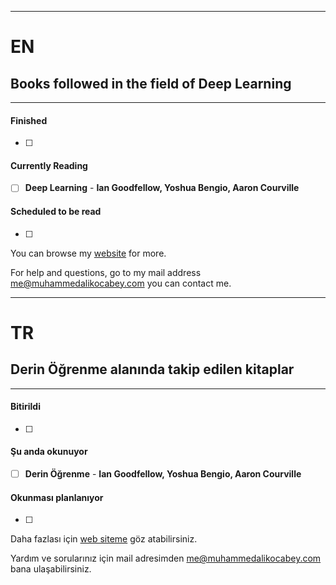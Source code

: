 ------------------

# EN
## Books followed in the field of Deep Learning

------------------

#### Finished
- [ ] 


#### Currently Reading
- [ ] **Deep Learning** - **Ian Goodfellow, Yoshua Bengio, Aaron Courville**


#### Scheduled to be read
- [ ] 





You can browse my [website](https://www.muhammedalikocabey.com/blog) for more.

For help and questions, go to my mail address [me@muhammedalikocabey.com](mailto:me@muhammedalikocabey.com) you can contact me.





------------------

# TR
## Derin Öğrenme alanında takip edilen kitaplar

------------------

#### Bitirildi
- [ ] 


#### Şu anda okunuyor
- [ ] **Derin Öğrenme** - **Ian Goodfellow, Yoshua Bengio, Aaron Courville**


#### Okunması planlanıyor
- [ ] 





Daha fazlası için [web siteme](https://www.muhammedalikocabey.com/blog) göz atabilirsiniz.

Yardım ve sorularınız için mail adresimden [me@muhammedalikocabey.com](mailto:me@muhammedalikocabey.com) bana ulaşabilirsiniz.





